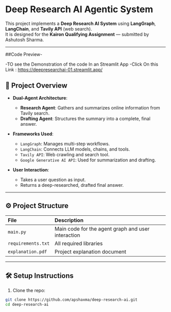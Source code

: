 # Deep Research AI Agentic System

This project implements a **Deep Research AI System** using **LangGraph**, **LangChain**, and **Tavily API** (web search).  
It is designed for the **Kairon Qualifying Assignment** — submitted by Ashutosh Sharma.

---

##Code Preview-

-TO see the Demonstration of the code In an Streamlit App 
-Click On this Link : https://deepresearchai-01.streamlit.app/

## 🚀 Project Overview

- **Dual-Agent Architecture**:
  - **Research Agent**: Gathers and summarizes online information from Tavily search.
  - **Drafting Agent**: Structures the summary into a complete, final answer.

- **Frameworks Used**:
  - `LangGraph`: Manages multi-step workflows.
  - `LangChain`: Connects LLM models, chains, and tools.
  - `Tavily API`: Web crawling and search tool.
  - `Google Generative AI API`: Used for summarization and drafting.

- **User Interaction**:
  - Takes a user question as input.
  - Returns a deep-researched, drafted final answer.

---

## ⚙️ Project Structure

| File | Description |
|:----|:------------|
| `main.py` | Main code for the agent graph and user interaction |
| `requirements.txt` | All required libraries |
| `explanation.pdf` | Project explanation document |

---

## 🛠 Setup Instructions

1. Clone the repo:

```bash
git clone https://github.com/apshaxma/deep-research-ai.git
cd deep-research-ai
